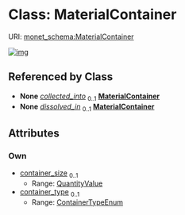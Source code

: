 
# Class: MaterialContainer




URI: [monet_schema:MaterialContainer](http://example.com/monet_schema/MaterialContainer)


[![img](https://yuml.me/diagram/nofunky;dir:TB/class/[QuantityValue],[QuantityValue]<container_size%200..1-++[MaterialContainer&#124;container_type:ContainerTypeEnum%20%3F],[MaterialSamplingProcess]++-%20collected_into%200..1>[MaterialContainer],[DissolvingProcess]++-%20dissolved_in%200..1>[MaterialContainer],[MaterialSamplingProcess],[DissolvingProcess])](https://yuml.me/diagram/nofunky;dir:TB/class/[QuantityValue],[QuantityValue]<container_size%200..1-++[MaterialContainer&#124;container_type:ContainerTypeEnum%20%3F],[MaterialSamplingProcess]++-%20collected_into%200..1>[MaterialContainer],[DissolvingProcess]++-%20dissolved_in%200..1>[MaterialContainer],[MaterialSamplingProcess],[DissolvingProcess])

## Referenced by Class

 *  **None** *[collected_into](collected_into.md)*  <sub>0..1</sub>  **[MaterialContainer](MaterialContainer.md)**
 *  **None** *[dissolved_in](dissolved_in.md)*  <sub>0..1</sub>  **[MaterialContainer](MaterialContainer.md)**

## Attributes


### Own

 * [container_size](container_size.md)  <sub>0..1</sub>
     * Range: [QuantityValue](QuantityValue.md)
 * [container_type](container_type.md)  <sub>0..1</sub>
     * Range: [ContainerTypeEnum](ContainerTypeEnum.md)
